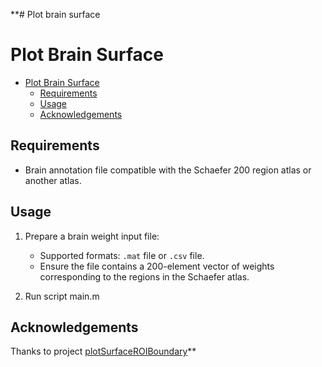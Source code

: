 **# Plot brain surface
# Plot Brain Surface

<!-- @import "[TOC]" {cmd="toc" depthFrom=1 depthTo=6 orderedList=false} -->

<!-- code_chunk_output -->

* [Plot Brain Surface](#plot-brain-surface)
  * [Requirements](#requirements)
  * [Usage](#usage)
  * [Acknowledgements](#acknowledgements)

<!-- /code_chunk_output -->

## Requirements
- Brain annotation file compatible with the Schaefer 200 region atlas or another atlas.

## Usage

1. Prepare a brain weight input file:
   - Supported formats: `.mat` file or `.csv` file.
   - Ensure the file contains a 200-element vector of weights corresponding to the regions in the Schaefer atlas.

2. Run script main.m


## Acknowledgements
Thanks to project [plotSurfaceROIBoundary](https://github.com/StuartJO/plotSurfaceROIBoundary)**